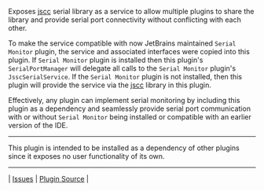 Exposes [jscc] serial library as a service to allow multiple plugins to share the library and
provide serial port connectivity without conflicting with each other.

To make the service compatible with now JetBrains maintained `Serial Monitor` plugin, the
service and associated interfaces were copied into this plugin. If `Serial Monitor` plugin is
installed then this plugin's `SerialPortManager` will delegate all calls to the `Serial Monitor`
plugin's `JsscSerialService`. If the `Serial Monitor` plugin is not installed, then this plugin
will provide the service via the [jscc] library in this plugin.

Effectively, any plugin can implement serial monitoring by including this plugin as a dependency
and seamlessly provide serial port communication with or without `Serial Monitor` being
installed or compatible with an earlier version of the IDE.

<hr>  

This plugin is intended to be installed as a dependency of other plugins since it exposes no
user functionality of its own.

<hr>

| [Issues][] | [Plugin Source][] |

[Issues]: https://github.com/vsch/SimpleSerialPortService/issues
[Plugin Source]: https://github.com/vsch/SimpleSerialPortService
[jscc]: https://github.com/java-native/jssc

